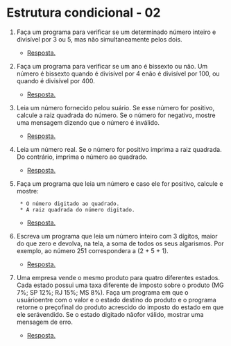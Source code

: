 # Estrutura condicional - 02

1. Faça  um programa  para  verificar  se um  determinado  número  inteiro e  divisível por 3 ou 5,  mas  não simultaneamente pelos dois.

    * [Resposta.](exercicio_01.py)

2. Faça  um  programa  para  verificar  se  um  ano  é  bissexto  ou  não.      Um  número  é  bissexto  quando  é divisível por 4 enão é divisível por 100, ou quando é divisível por 400.   

    * [Resposta.](exercicio_02.py)

3. Leia um número fornecido pelou suário. Se esse número for positivo, calcule a raiz quadrada do número. Se o número for negativo, mostre uma mensagem dizendo que o número é inválido.

    * [Resposta.](exercicio_03.py)

4. Leia um número real. Se o número for positivo imprima a raiz quadrada. Do contrário, imprima o número ao quadrado.

    * [Resposta.](exercicio_04.py)

5. Faça um programa que leia um número e caso ele for positivo, calcule e mostre:

        * O número digitado ao quadrado.
        * A raiz quadrada do número digitado.

    * [Resposta.](exercicio_05.py)

6. Escreva um programa que leia um número inteiro com 3 dígitos, maior do que zero e devolva, na tela, a soma de todos os seus algarismos.  Por exemplo, ao número 251 correspondera a (2 + 5 + 1).

    * [Resposta.](exercicio_06.py)

7. Uma empresa vende o mesmo produto para quatro diferentes estados. Cada estado possui uma taxa diferente de imposto sobre o produto (MG 7%; SP 12%; RJ 15%; MS 8%).   Faça  um  programa  em  que  o  usuárioentre  com  o  valor  e  o  estado  destino  do produto e o programa retorne o preçofinal do produto  acrescido do  imposto do  estado  em  que ele serávendido.    Se o  estado  digitado nãofor válido, mostrar uma mensagem de erro.

    * [Resposta.](exercicio_07.py)